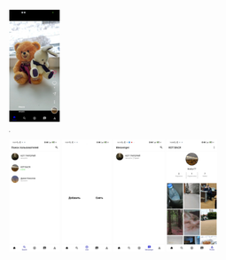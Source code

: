 <p float="left">
  <img src="https://github.com/kiselyv77/RsesTok/blob/master/screenshots/Home.jpg" width="18%" height="18%"/>
  <hr width="1" size="500">
  <img src="https://github.com/kiselyv77/RsesTok/blob/master/screenshots/Search.jpg" width="18%" height="18%"/>
  <img src="https://github.com/kiselyv77/RsesTok/blob/master/screenshots/Add.jpg" width="18%" height="18%"/>
  <img src="https://github.com/kiselyv77/RsesTok/blob/master/screenshots/Messenger.jpg" width="18%" height="18%"/>
  <img src="https://github.com/kiselyv77/RsesTok/blob/master/screenshots/Profile.jpg" width="18%" height="18%"/>
</p>
    
    
